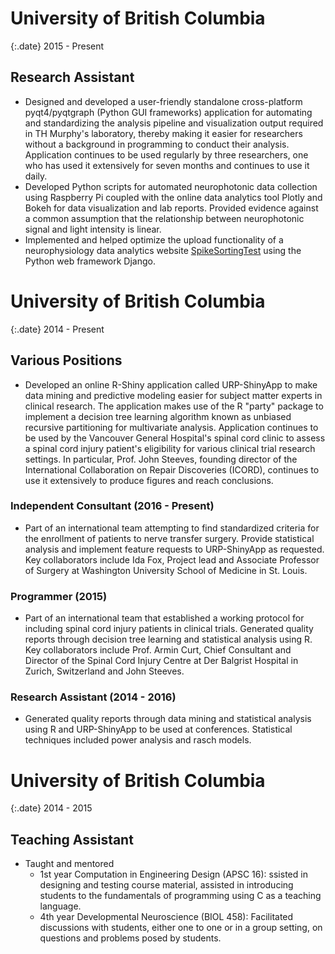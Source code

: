 # University of British Columbia

{:.date}
2015 - Present

## Research Assistant
- Designed and developed a user-friendly standalone cross-platform pyqt4/pyqtgraph (Python GUI frameworks) application for automating and standardizing the analysis pipeline and visualization output required in TH Murphy's laboratory, thereby making it easier for researchers without a background in programming to conduct their analysis. Application continues to be used regularly by three researchers, one who has used it extensively for seven months and continues to use it daily.
- Developed Python scripts for automated neurophotonic data collection using Raspberry Pi coupled with the online data analytics tool Plotly and Bokeh for data visualization and lab reports. Provided evidence against a common assumption that the relationship between neurophotonic signal and light intensity is linear.
- Implemented and helped optimize the upload functionality of a neurophysiology data analytics website <a href="http://www.spikesortingtest.com/" target="_blank">SpikeSortingTest</a> using the Python web framework Django.

# University of British Columbia

{:.date}
2014 - Present

## Various Positions

- Developed an online R-Shiny application called URP-ShinyApp to make data mining and predictive modeling easier for subject matter experts in clinical research. The application makes use of the R "party" package to implement a decision tree learning algorithm known as unbiased recursive partitioning for multivariate analysis. Application continues to be used by the Vancouver General Hospital's spinal cord clinic to assess a spinal cord injury patient's eligibility for various clinical trial research settings. In particular, Prof. John Steeves, founding director of the International Collaboration on Repair Discoveries (ICORD), continues to use it extensively to produce figures and reach conclusions.

### Independent Consultant (2016 - Present)

- Part of an international team attempting to find standardized criteria for the enrollment of patients to nerve transfer surgery. Provide statistical analysis and implement feature requests to URP-ShinyApp as requested. Key collaborators include Ida Fox, Project lead and Associate Professor of Surgery at Washington University School of Medicine in St. Louis.

### Programmer (2015)

- Part of an international team that established a working protocol for including spinal cord injury patients in clinical trials. Generated quality reports through decision tree learning and statistical analysis using R. Key collaborators include Prof. Armin Curt, Chief Consultant and Director of the Spinal Cord Injury Centre at Der Balgrist Hospital in Zurich, Switzerland and John Steeves.

### Research Assistant (2014 - 2016)

- Generated quality reports through data mining and statistical analysis using R and URP-ShinyApp to be used at conferences. Statistical techniques included power analysis and rasch models.

# University of British Columbia

{:.date}
2014 - 2015

## Teaching Assistant

- Taught and mentored
  - 1st year Computation in Engineering Design (APSC 16): ssisted in designing and testing course material, assisted in introducing students to the fundamentals of programming using C as a teaching language.
  - 4th year Developmental Neuroscience (BIOL 458): Facilitated discussions with students, either one to one or in a group setting, on questions and problems posed by students.